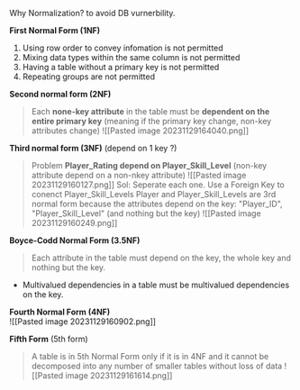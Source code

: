 Why Normalization? to avoid DB vurnerbility.  

**First Normal Form (1NF)**  
1) Using row order to convey infomation is not permitted
2) Mixing data types within the same column is not permitted
3) Having a table without a primary key is not permitted
4) Repeating groups are not permitted

**Second normal form (2NF)** 
> Each **none-key attribute** in the table must be **dependent on the entire primary key**
> (meaning if the primary key change, non-key attributes change)
![[Pasted image 20231129164040.png]]

**Third normal form (3NF)** (depend on 1 key ?)
> Problem **Player_Rating depend on Player_Skill_Level** (non-key attribute depend on a non-nkey attribute)
![[Pasted image 20231129160127.png]]
Sol: Seperate each one. Use a Foreign Key to conenct Player_Skill_Levels
> Player and Player_Skill_Levels are 3rd normal form because the attributes depend on the key: "Player_ID", "Player_Skill_Level" (and nothing but the key)
![[Pasted image 20231129160249.png]]

**Boyce-Codd Normal Form (3.5NF)**
> Each attribute in the table must depend on the key, the whole key and nothing but the key.
+ Multivalued dependencies in a table must be multivalued dependencies on the key.


**Fourth Normal Form (4NF)**  
![[Pasted image 20231129160902.png]]

**Fifth Form** (5th form)
> A table is in 5th Normal Form only if it is in 4NF and it cannot be decomposed into any number of smaller tables without loss of data
![[Pasted image 20231129161614.png]]

